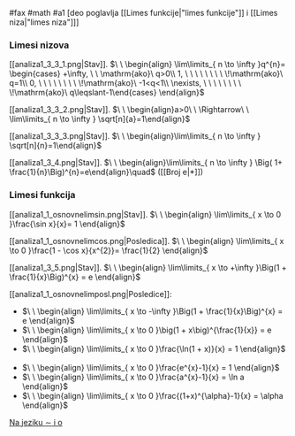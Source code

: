 #fax #math #a1 [deo poglavlja [[Limes funkcije|"limes funkcije"]] i [[Limes niza|"limes niza"]]]
$\:$
### Limesi nizova

[[analiza1_3_3_1.png|Stav]]. $\ \ \begin{align} \lim\limits_{ n \to \infty }q^{n}= \begin{cases} +\infty, \ \ \mathrm{ako}\ q>0\\ 1, \ \ \ \ \ \ \ \ \!\mathrm{ako}\ q=1\\ 0, \ \ \ \ \ \ \ \ \!\mathrm{ako}\ -1<q<1\\ \nexists, \ \ \ \ \ \ \ \ \!\mathrm{ako}\ q\leqslant-1\end{cases} \end{align}$

[[analiza1_3_3_2.png|Stav]]. $\ \ \begin{align}a>0\ \ \Rightarrow\ \ \lim\limits_{ n \to \infty } \sqrt[n]{a}=1\end{align}$

[[analiza1_3_3_3.png|Stav]]. $\ \ \begin{align}\lim\limits_{ n \to \infty } \sqrt[n]{n}=1\end{align}$

[[analiza1_3_4.png|Stav]]. $\ \ \begin{align}\lim\limits_{ n \to \infty } \Big( 1+ \frac{1}{n}\Big)^{n}=e\end{align}\quad$ ([[Broj e|*]])

### Limesi funkcija

[[analiza1_1_osnovnelimsin.png|Stav]]. $\ \ \begin{align} \lim\limits_{ x \to 0 }\frac{\sin x}{x}= 1 \end{align}$  

[[analiza1_1_osnovnelimcos.png|Posledica]]. $\ \ \begin{align} \lim\limits_{ x \to 0 }\frac{1 - \cos x}{x^{2}}= \frac{1}{2} \end{align}$

[[analiza1_3_5.png|Stav]]. $\ \ \begin{align} \lim\limits_{ x \to +\infty }\Big(1 + \frac{1}{x}\Big)^{x} = e \end{align}$

[[analiza1_1_osnovnelimposl.png|Posledice]]:
- $\ \ \begin{align} \lim\limits_{ x \to -\infty }\Big(1 + \frac{1}{x}\Big)^{x} = e \end{align}$
  $\:$
- $\ \ \begin{align} \lim\limits_{ x \to 0 }\big(1 + x\big)^{\frac{1}{x}} = e \end{align}$
  $\:$
- $\ \ \begin{align} \lim\limits_{ x \to 0 }\frac{\ln(1 + x)}{x} = 1 \end{align}$
  $\:$
- $\ \ \begin{align} \lim\limits_{ x \to 0 }\frac{e^{x}-1}{x} = 1 \end{align}$
  $\:$
- $\ \ \begin{align} \lim\limits_{ x \to 0 }\frac{a^{x}-1}{x} = \ln a \end{align}$
  $\:$
- $\ \ \begin{align} \lim\limits_{ x \to 0 }\frac{(1+x)^{\alpha}-1}{x} = \alpha \end{align}$

[Na jeziku $\sim$ i o](Asimptotske%20klase.%20Asimptotska%20relacija%20ekvivalencije.md#^000000)
